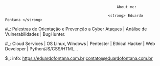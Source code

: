                                                        About me: 
                                                                
                                                   <strong> Eduardo Fontana </strong>

#_: Palestras de Orientação e Prevenção a Cyber Ataques | Análise de Vulnerabilidades | BugHunter.

#_: Cloud Services | OS Linux, Windows | Pentester | Ethical Hacker | Web Developer | Python/JS/CSS/HTML...

$_: info: https://eduardofontana.com.br
          contato@eduardofontana.com.br
